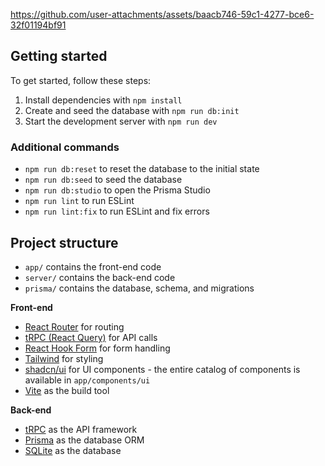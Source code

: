

https://github.com/user-attachments/assets/baacb746-59c1-4277-bce6-32f01194bf91



## Getting started

To get started, follow these steps:

1. Install dependencies with `npm install`
2. Create and seed the database with `npm run db:init`
3. Start the development server with `npm run dev`

### Additional commands


- `npm run db:reset` to reset the database to the initial state
- `npm run db:seed` to seed the database
- `npm run db:studio` to open the Prisma Studio
- `npm run lint` to run ESLint
- `npm run lint:fix` to run ESLint and fix errors

## Project structure

- `app/` contains the front-end code
- `server/` contains the back-end code
- `prisma/` contains the database, schema, and migrations

**Front-end**
- [React Router](https://reactrouter.com/en/main) for routing
- [tRPC (React Query)](https://trpc.io/docs/client/react) for API calls
- [React Hook Form](https://react-hook-form.com/) for form handling
- [Tailwind](https://tailwindcss.com/) for styling
- [shadcn/ui](https://ui.shadcn.com/) for UI components - the entire catalog of components is available in `app/components/ui`
- [Vite](https://vite.dev/) as the build tool

**Back-end**
- [tRPC](https://trpc.io/) as the API framework
- [Prisma](https://www.prisma.io/) as the database ORM
- [SQLite](https://www.sqlite.org/) as the database
